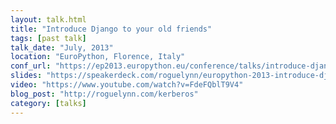 ```yaml
---
layout: talk.html
title: "Introduce Django to your old friends"
tags: [past talk]
talk_date: "July, 2013"
location: "EuroPython, Florence, Italy"
conf_url: "https://ep2013.europython.eu/conference/talks/introduce-django-to-your-old-friends"
slides: "https://speakerdeck.com/roguelynn/europython-2013-introduce-django-to-your-old-friends"
video: "https://www.youtube.com/watch?v=FdeFQblT9V4"
blog_post: "http://roguelynn.com/kerberos"
category: [talks]
---
```

